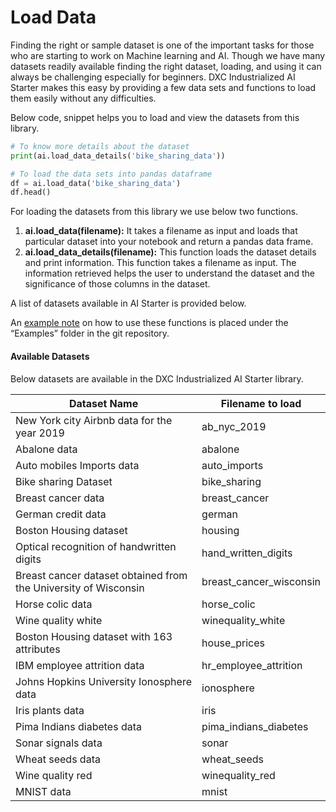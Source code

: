 # Load Data

Finding the right or sample dataset is one of the important tasks for those who are starting to work on Machine learning and AI. Though we have many datasets readily available finding the right dataset, loading, and using it can always be challenging especially for beginners. DXC Industrialized AI Starter makes this easy by providing a few data sets and functions to load them easily without any difficulties.

Below code, snippet helps you to load and view the datasets from this library.

```python
# To know more details about the dataset
print(ai.load_data_details('bike_sharing_data'))

# To load the data sets into pandas dataframe
df = ai.load_data('bike_sharing_data')
df.head()
```

For loading the datasets from this library we use below two functions.

1. __ai.load_data(filename):__ It takes a filename as input and loads that particular dataset into your notebook and return a pandas data frame.
2. __ai.load_data_details(filename):__ This function loads the dataset details and print  information. This function takes a filename as input. The information retrieved helps the user to understand the dataset and the significance of those columns in the dataset.

A list of datasets available in AI Starter is provided below.

An [example note](https://nbviewer.jupyter.org/github/dxc-technology/DXC-Industrialized-AI-Starter/blob/c58754247060262ac0949396e48f71861cb79d4e/Examples/datasets_in_DXC_Industrialized_AI_Starter.ipynb) on how to use these functions is placed under the “Examples” folder in the git repository.

#### Available Datasets

Below datasets are available in the DXC Industrialized AI Starter library.

|Dataset Name | Filename to load|
|------------- |----------------|
|New York city Airbnb data for the year 2019 |ab_nyc_2019|
|Abalone data | abalone|
|Auto mobiles Imports data| auto_imports|
|Bike sharing Dataset | bike_sharing |
|Breast cancer data | breast_cancer|
|German credit data | german |
|Boston Housing dataset| housing |
|Optical recognition of handwritten digits | hand_written_digits |
|Breast cancer dataset obtained from the University of Wisconsin| breast_cancer_wisconsin |
|Horse colic data | horse_colic|
| Wine quality white | winequality_white |
|Boston Housing dataset with 163 attributes| house_prices |
|IBM employee attrition data | hr_employee_attrition |
|Johns Hopkins University Ionosphere data | ionosphere|
|Iris plants data | iris |
|Pima Indians diabetes data | pima_indians_diabetes |
| Sonar signals data | sonar |
| Wheat seeds data | wheat_seeds |
| Wine quality red | winequality_red |
| MNIST data | mnist |